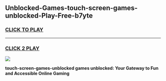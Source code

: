 
## Unblocked-Games-touch-screen-games-unblocked-Play-Free-b7yte
<h3>
<a href="https://premium76.site?title=touch-screen-games-unblocked&ref=23A">CLICK TO PLAY</a></h3>
<hr>

<h3>
<a href="https://premium76.site?title=touch-screen-games-unblocked&ref=23A">CLICK 2 PLAY</a>
  
</h3>

<a href="https://premium76.site?title=touch-screen-games-unblocked&ref=23A"><img src="https://clearcache.store/games.png"></a>


**touch-screen-games-unblocked games unblocked: Your Gateway to Fun and Accessible Online Gaming**
